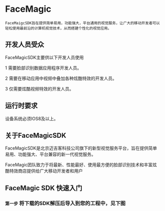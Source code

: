 # FaceMagic
    FaceMaigcSDK旨在提供简单易用，功能强大，平台通用的视觉服务，让广大的移动开发者可以轻松使用最前沿的计算机视觉技术，从而搭建个性化的视觉应用。

## 开发人员受众

FaceMagicSDK主要供以下开发人员使用

1 需要脸部识别数据应用程序开发人员。

2 需要在移动应用中视频中叠加各种炫酷特效的开发人员。

3 仅需要炫酷视频特效的开发人员。

## 运行时要求

设备系统必须IOS8及以上。

## 关于FaceMagicSDK

FaceMagicSDK是北京迈吉客科技公司旗下的新型视觉服务平台，旨在提供简单易用、功能强大、平台兼容的新一代视觉服务。

FaceMagic团队致力于将最新、性能最好、使用最方便的脸部识别技术和丰富炫酷特效商店提供给广大移动开发者和用户

## FaceMagic SDK 快速入门

### `第一步` 将下载的SDK解压后导入到您的工程中，见下图
